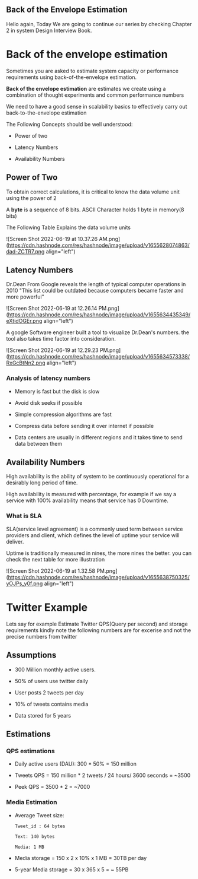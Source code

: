 ## Back of the Envelope Estimation

Hello again, Today We are going to continue our series by checking Chapter 2 in system Design Interview Book.

# Back of the envelope estimation
Sometimes you are asked to estimate system capacity or performance requirements using back-of-the-envelope estimation.

**Back of the envelope estimation** are estimates we create using a combination of thought experiments and common performance numbers

We need to have a good sense in scalability basics to effectively carry out back-to-the-envelope estimation

The Following Concepts should be well understood:

- Power of two

- Latency Numbers

- Availability Numbers

## Power of Two

To obtain correct calculations, it is critical to know the data volume unit using the power of 2

A **byte** is a sequence of 8 bits.
ASCII Character holds 1 byte in memory(8 bits)

The Following Table Explains the data volume units

![Screen Shot 2022-06-19 at 10.37.26 AM.png](https://cdn.hashnode.com/res/hashnode/image/upload/v1655628074863/dad-ZCTR7.png align="left")


## Latency Numbers

Dr.Dean From Google reveals the length of typical computer operations in 2010 "This list could be outdated because computers became faster and more powerful"


![Screen Shot 2022-06-19 at 12.26.14 PM.png](https://cdn.hashnode.com/res/hashnode/image/upload/v1655634435349/eXtidOGEr.png align="left")


A google Software engineer built a tool to visualize Dr.Dean's numbers. the tool also takes time factor into consideration.


![Screen Shot 2022-06-19 at 12.29.23 PM.png](https://cdn.hashnode.com/res/hashnode/image/upload/v1655634573338/RxGcBtNn2.png align="left")

### Analysis of latency numbers

- Memory is fast but the disk is slow

- Avoid disk seeks if possible

- Simple compression algorithms are fast

- Compress data before sending it over internet if possible

- Data centers are usually in different regions and it takes time to send data between them


## Availability Numbers

High availability is the ability of system to be continuously operational for a desirably long period of time. 

High availability is measured with percentage, for example if we say a service with 100% availability means that service has 0 Downtime.



### What is SLA

SLA(service level agreement) is a commenly used term between service providers and client, which defines the level of uptime your service will deliver.

Uptime is traditionally measured in nines, the more nines the better. you can check the next table for more illustration

![Screen Shot 2022-06-19 at 1.32.58 PM.png](https://cdn.hashnode.com/res/hashnode/image/upload/v1655638750325/yOJPs_y0f.png align="left")


# Twitter Example

Lets say for example Estimate Twitter QPS(Query per second) and storage requirements
kindly note the following numbers are for excerise and not the precise numbers from twitter

## Assumptions

- 300 Million monthly active users.

- 50% of users use twitter daily

- User posts 2 tweets per day

- 10% of tweets contains media

- Data stored for 5 years

## Estimations

### QPS  estimations
- Daily active users (DAU): 300 * 50% = 150 million

- Tweets QPS = 150 million * 2 tweets / 24 hours/ 3600 seconds = ~3500

- Peek QPS = 3500 * 2 = ~7000

### Media Estimation


- Average Tweet size:

      Tweet_id : 64 bytes

      Text: 140 bytes

      Media: 1 MB

- Media storage =  150 x 2 x 10% x 1 MB = 30TB per day

- 5-year Media storage = 30 x 365 x 5  = ~ 55PB





















